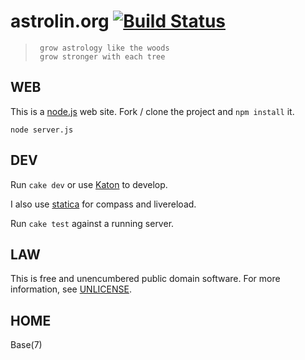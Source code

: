 # astrolin.org [![Build Status](https://secure.travis-ci.org/astrolet/astrolin.png)](http://travis-ci.org/astrolet/astrolin)


>      grow astrology like the woods
>      grow stronger with each tree


## WEB

This is a [node.js](http://nodejs.org) web site.
Fork / clone the project and `npm install` it.

    node server.js


## DEV

Run `cake dev` or use [Katon](https://github.com/typicode/katon) to develop.

I also use [statica](https://github.com/orlin/statica) for compass and livereload.

Run `cake test` against a running server.


## LAW

This is free and unencumbered public domain software.
For more information, see [UNLICENSE](http://unlicense.org).


## HOME

Base(7)
